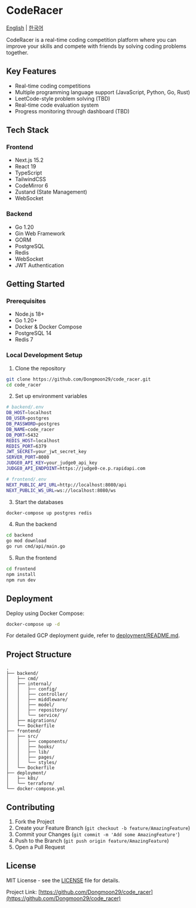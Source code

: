 # CodeRacer

[English](README.md) | [한국어](README.ko.md)

CodeRacer is a real-time coding competition platform where you can improve your skills and compete with friends by solving coding problems together.

## Key Features

- Real-time coding competitions
- Multiple programming language support (JavaScript, Python, Go, Rust)
- LeetCode-style problem solving (TBD)
- Real-time code evaluation system
- Progress monitoring through dashboard (TBD)

## Tech Stack

### Frontend

- Next.js 15.2
- React 19
- TypeScript
- TailwindCSS
- CodeMirror 6
- Zustand (State Management)
- WebSocket

### Backend

- Go 1.20
- Gin Web Framework
- GORM
- PostgreSQL
- Redis
- WebSocket
- JWT Authentication

## Getting Started

### Prerequisites

- Node.js 18+
- Go 1.20+
- Docker & Docker Compose
- PostgreSQL 14
- Redis 7

### Local Development Setup

1. Clone the repository

```bash
git clone https://github.com/Dongmoon29/code_racer.git
cd code_racer
```

2. Set up environment variables

```bash
# backend/.env
DB_HOST=localhost
DB_USER=postgres
DB_PASSWORD=postgres
DB_NAME=code_racer
DB_PORT=5432
REDIS_HOST=localhost
REDIS_PORT=6379
JWT_SECRET=your_jwt_secret_key
SERVER_PORT=8080
JUDGE0_API_KEY=your_judge0_api_key
JUDGE0_API_ENDPOINT=https://judge0-ce.p.rapidapi.com

# frontend/.env
NEXT_PUBLIC_API_URL=http://localhost:8080/api
NEXT_PUBLIC_WS_URL=ws://localhost:8080/ws
```

3. Start the databases

```bash
docker-compose up postgres redis
```

4. Run the backend

```bash
cd backend
go mod download
go run cmd/api/main.go
```

5. Run the frontend

```bash
cd frontend
npm install
npm run dev
```

## Deployment

Deploy using Docker Compose:

```bash
docker-compose up -d
```

For detailed GCP deployment guide, refer to [deployment/README.md](deployment/README.md).

## Project Structure

```
.
├── backend/
│   ├── cmd/
│   ├── internal/
│   │   ├── config/
│   │   ├── controller/
│   │   ├── middleware/
│   │   ├── model/
│   │   ├── repository/
│   │   └── service/
│   ├── migrations/
│   └── Dockerfile
├── frontend/
│   ├── src/
│   │   ├── components/
│   │   ├── hooks/
│   │   ├── lib/
│   │   ├── pages/
│   │   └── styles/
│   └── Dockerfile
├── deployment/
│   ├── k8s/
│   └── terraform/
└── docker-compose.yml
```

## Contributing

1. Fork the Project
2. Create your Feature Branch (`git checkout -b feature/AmazingFeature`)
3. Commit your Changes (`git commit -m 'Add some AmazingFeature'`)
4. Push to the Branch (`git push origin feature/AmazingFeature`)
5. Open a Pull Request

## License

MIT License - see the [LICENSE](LICENSE) file for details.

Project Link: [https://github.com/Dongmoon29/code_racer](https://github.com/Dongmoon29/code_racer)
